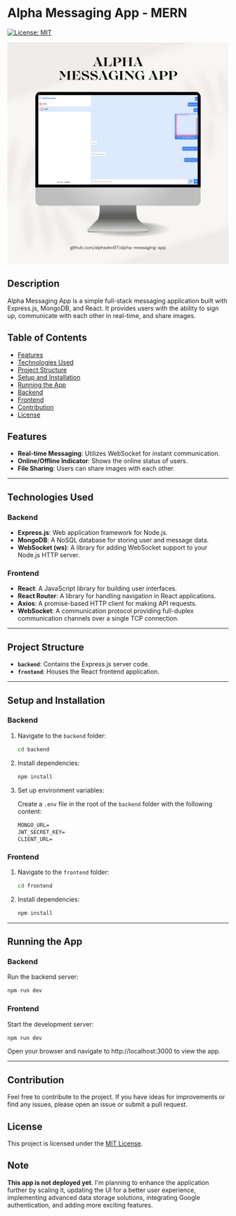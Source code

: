 # Alpha Messaging App - MERN

[![License: MIT](https://img.shields.io/badge/License-MIT-yellow.svg)](https://opensource.org/licenses/MIT)

![App Mockup](./frontend/public/webmockup.png)

## Description

Alpha Messaging App is a simple full-stack messaging application built with Express.js, MongoDB, and React. It provides users with the ability to sign up, communicate with each other in real-time, and share images.

## Table of Contents

- [Features](#features)
- [Technologies Used](#technologies-used)
- [Project Structure](#project-structure)
- [Setup and Installation](#setup-and-installation)
- [Running the App](#running-the-app)
- [Backend](#backend)
- [Frontend](#frontend)
- [Contribution](#contribution)
- [License](#license)

## Features

- **Real-time Messaging**: Utilizes WebSocket for instant communication.
- **Online/Offline Indicator**: Shows the online status of users.
- **File Sharing**: Users can share images with each other.

---

## Technologies Used

### Backend

- **Express.js**: Web application framework for Node.js.
- **MongoDB**: A NoSQL database for storing user and message data.
- **WebSocket (ws)**: A library for adding WebSocket support to your Node.js HTTP server.

### Frontend

- **React**: A JavaScript library for building user interfaces.
- **React Router**: A library for handling navigation in React applications.
- **Axios**: A promise-based HTTP client for making API requests.
- **WebSocket**: A communication protocol providing full-duplex communication channels over a single TCP connection.

---

## Project Structure

- **`backend`**: Contains the Express.js server code.
- **`frontend`**: Houses the React frontend application.

---

## Setup and Installation

### Backend

1. Navigate to the `backend` folder:

   ```bash
   cd backend
   ```

2. Install dependencies:

   ```bash
   npm install
   ```

3. Set up environment variables:

   Create a `.env` file in the root of the `backend` folder with the following content:

   ```env
   MONGO_URL=
   JWT_SECRET_KEY=
   CLIENT_URL=
   ```

### Frontend

1. Navigate to the `frontend` folder:

   ```bash
   cd frontend
   ```

2. Install dependencies:

   ```bash
   npm install
   ```

---

## Running the App

### Backend

Run the backend server:

```bash
npm run dev
```

### Frontend

Start the development server:

```bash
npm run dev
```

Open your browser and navigate to http://localhost:3000 to view the app.

---

## Contribution

Feel free to contribute to the project. If you have ideas for improvements or find any issues, please open an issue or submit a pull request.

## License

This project is licensed under the [MIT License](https://github.com/alphadev97/alpha-messaging-app/blob/main/LICENSE).

## Note

**This app is not deployed yet**. I'm planning to enhance the application further by scaling it, updating the UI for a better user experience, implementing advanced data storage solutions, integrating Google authentication, and adding more exciting features.
